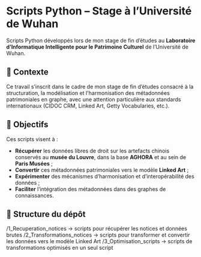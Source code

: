 # Scripts Python – Stage à l’Université de Wuhan
Scripts Python développés lors de mon stage de fin d’études au **Laboratoire d’Informatique Intelligente pour le Patrimoine Culturel** de l’Université de Wuhan.

## 📖 Contexte
Ce travail s’inscrit dans le cadre de mon stage de fin d’études consacré à la structuration, la modélisation et l'harmonisation des métadonnées patrimoniales en graphe, avec une attention particulière aux standards internationaux (CIDOC CRM, Linked Art, Getty Vocabularies, etc.).

## 🎯 Objectifs
Ces scripts visent à :
- **Récupérer** les données libres de droit sur les artefacts chinois conservés au **musée du Louvre**, dans la base **AGHORA** et au sein de **Paris Musées** ;  
- **Convertir** ces métadonnées patrimoniales vers le modèle **Linked Art** ;  
- **Expérimenter** des mécanismes d’harmonisation et d’interopérabilité des données ;  
- **Faciliter** l’intégration des métadonnées dans des graphes de connaissances.  

## 📂 Structure du dépôt
/1_Recuperation_notices → scripts pour récupérer les notices et données brutes
/2_Transformations_notices → scripts pour transformer et convertir les données vers le modèle Linked Art
/3_Optimisation_scripts → scripts de transformations optimisés en un seul script
